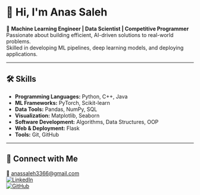 # 👋 Hi, I'm Anas Saleh

🎯 **Machine Learning Engineer | Data Scientist | Competitive Programmer**  
Passionate about building efficient, AI-driven solutions to real-world problems.  
Skilled in developing ML pipelines, deep learning models, and deploying applications.

---

## 🛠️ Skills
- **Programming Languages:** Python, C++, Java  
- **ML Frameworks:** PyTorch, Scikit-learn  
- **Data Tools:** Pandas, NumPy, SQL  
- **Visualization:** Matplotlib, Seaborn  
- **Software Development:** Algorithms, Data Structures, OOP  
- **Web & Deployment:** Flask  
- **Tools:** Git, GitHub  
---

## 🔗 Connect with Me
📧 anassaleh3366@gmail.com  
[![LinkedIn](https://img.shields.io/badge/LinkedIn-blue?style=flat&logo=linkedin)](https://linkedin.com/in/anas-saleh-019a89206)  
[![GitHub](https://img.shields.io/badge/GitHub-black?style=flat&logo=github)](https://github.com/anassaleh98)
